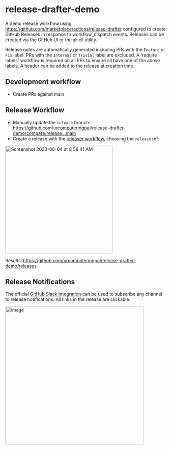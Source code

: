 # release-drafter-demo

A demo release workflow using https://github.com/marketplace/actions/release-drafter configured to create GitHub Releases in response to workflow_dispatch events. Releases can be created via the GitHub UI or the `gh` cli utility.

Release notes are automatically generated including PRs with the `Feature` or `Fix` label. PRs with the `Internal` or `Trivial` label are excluded. A 'require labels' workflow is required on all PRs to ensure all have one of the above labels. A header can be added to the release at creation time.

## Development workflow

- Create PRs against main

## Release Workflow

- Manually update the `release` branch: https://github.com/urcomputeringpal/release-drafter-demo/compare/release...main
- Create a release with the [releaser workflow](https://github.com/urcomputeringpal/release-drafter-demo/actions/workflows/releaser.yml), choosing the `release` ref:

<img width="338" alt="Screenshot 2023-06-04 at 8 58 41 AM" src="https://github.com/urcomputeringpal/release-drafter-demo/assets/47/2b3e4393-dab1-4c88-97f0-2b4dcf65a4da">

Results: https://github.com/urcomputeringpal/release-drafter-demo/releases

## Release Notifications

The official [GitHub Slack Integration](https://github.com/integrations/slack#customize-your-notifications) can be used to subscribe any channel to release notifications. All links in the release are clickable.

<img width="434" alt="image" src="https://github.com/urcomputeringpal/release-drafter-demo/assets/47/b042e80d-ae48-492f-b9a2-662321a475d2">
